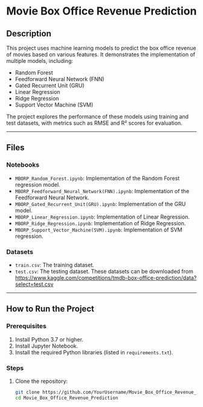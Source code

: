 # Movie Box Office Revenue Prediction

## Description
This project uses machine learning models to predict the box office revenue of movies based on various features. It demonstrates the implementation of multiple models, including:

- Random Forest
- Feedforward Neural Network (FNN)
- Gated Recurrent Unit (GRU)
- Linear Regression
- Ridge Regression
- Support Vector Machine (SVM)

The project explores the performance of these models using training and test datasets, with metrics such as RMSE and R² scores for evaluation.

---

## Files
### Notebooks
- `MBORP_Random_Forest.ipynb`: Implementation of the Random Forest regression model.
- `MBORP_Feedforward_Neural_Network(FNN).ipynb`: Implementation of the Feedforward Neural Network.
- `MBORP_Gated_Recurrent_Unit(GRU).ipynb`: Implementation of the GRU model.
- `MBORP_Linear_Regression.ipynb`: Implementation of Linear Regression.
- `MBORP_Ridge_Regression.ipynb`: Implementation of Ridge Regression.
- `MBORP_Support_Vector_Machine(SVM).ipynb`: Implementation of SVM regression.

### Datasets
- `train.csv`: The training dataset.
- `test.csv`: The testing dataset.
These datasets can be downloaded from https://www.kaggle.com/competitions/tmdb-box-office-prediction/data?select=test.csv

---

## How to Run the Project
### Prerequisites
1. Install Python 3.7 or higher.
2. Install Jupyter Notebook.
3. Install the required Python libraries (listed in `requirements.txt`).

### Steps
1. Clone the repository:
   ```bash
   git clone https://github.com/YourUsername/Movie_Box_Office_Revenue_Prediction.git
   cd Movie_Box_Office_Revenue_Prediction
